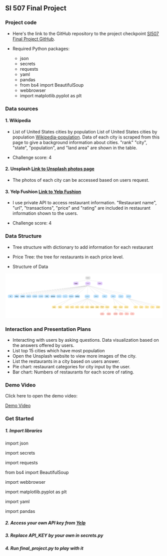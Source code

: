 ## SI 507 Final Project

### Project code

- Here's the link to the GitHub repository to the project checkpoint [SI507 Final Project GitHub](https://github.com/ziqintian/507_final_proj).

- Required Python packages:
  - json
  - secrets
  - requests
  - yaml
  - pandas
  - from bs4 import BeautifulSoup
  - webbrowser
  - import matplotlib.pyplot as plt

### Data sources

#### 1. Wikipedia
- List of United States cities by population
List of United States cities by population
[Wikipedia-population](https://en.wikipedia.org/wiki/List_of_United_States_cities_by_population).
Data of each city is scraped from this page to give a background information about cities. "rank" "city", "state", "population", and "land area" are shown in the table.

- Challenge score: 4

#### 2. Unsplash [Link to Unsplash photos page](https://unsplash.com/)
- The photos of each city can be accessed based on users request.

#### 3. Yelp Fushion [Link to Yelp Fushion](https://api.yelp.com/v3/businesses/search)
- I use private API to access restaurant information. "Restaurant name", "url", "transactions", "price" and "rating" are included in restaurant information shown to the users.

- Challenge score: 4

### Data Structure

- Tree structure with dictionary to add information for each restaurant
- Price Tree: the tree for restaurants in each price level.

- Structure of Data

![image of tree structure](Documentation/tree.png)

### Interaction and Presentation Plans
- Interacting with users by asking questions. Data visualization based on the answers offered by users.
- List top 15 cities which have most population
- Open the Unsplash website to view more images of the city.
- List the restaurants in a city based on users answer.
- Pie chart: restaurant categories for city input by the user.
- Bar chart: Numbers of restaurants for each score of rating.

### Demo Video
Click here to open the demo video:

[Demo Video](https://youtu.be/5hbyh7wd-oU)

### Get Started
##### 1. Import libraries

  import json

  import secrets

  import requests

  from bs4 import BeautifulSoup

  import webbrowser

  import matplotlib.pyplot as plt

  import yaml

  import pandas

##### 2. Access your own API key from [Yelp](https://www.yelp.com/developers/documentation/v3/get_started)

##### 3. Replace API_KEY by your own in secrets.py

##### 4. Run final_project.py to play with it
